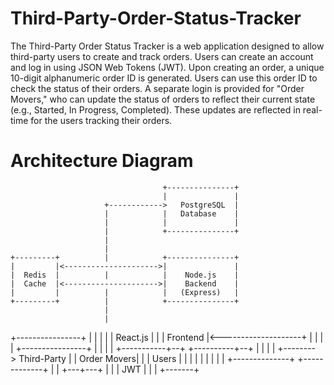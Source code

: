 # Third-Party-Order-Status-Tracker
The Third-Party Order Status Tracker is a web application designed to allow third-party users to create and track orders. Users can create an account and log in using JSON Web Tokens (JWT). Upon creating an order, a unique 10-digit alphanumeric order ID is generated. Users can use this order ID to check the status of their orders. A separate login is provided for "Order Movers," who can update the status of orders to reflect their current state (e.g., Started, In Progress, Completed). These updates are reflected in real-time for the users tracking their orders.

# Architecture Diagram
                                      +---------------+
                                      |               |
                         +------------>   PostgreSQL  |
                         |            |   Database    |
                         |            |               |
                         |            +---------------+
                         |
                         |
    +---------+          |            +---------------+
    |         |<--------------------->|               |
    |  Redis  |          |            |    Node.js    |
    |  Cache  |<--------------------->|    Backend    |
    |         |          |            |   (Express)   |
    +---------+          |            +---------------+
                         |
                         |
   +----------------+    |
   |                |    |
   |   React.js     |    |
   |   Frontend     |<--------------------+
   |                |    |                |
   +----------------+    |                |
                         |                |
             +-----------+--+  +----------+--+
             |              |  |             |
    +-------->  Third-Party |  | Order Movers|
    |        |    Users     |  |             |
    |        |              |  |             |
    |        +--------------+  +-------------+
    |
    |
+---+---+
|       |
|  JWT  |
|       |
+-------+



